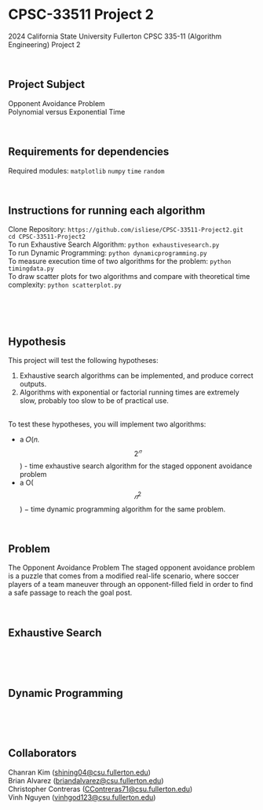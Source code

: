 # CPSC-33511 Project 2
2024 California State University Fullerton CPSC 335-11 (Algorithm Engineering) Project 2 <p> <p> <br>

## Project Subject
Opponent Avoidance Problem <br>
Polynomial versus Exponential Time

<br>

## Requirements for dependencies 
Required modules: `matplotlib` `numpy` `time` `random`

<br>

## Instructions for running each algorithm
Clone Repository: `https://github.com/isliese/CPSC-33511-Project2.git` <br>
`cd CPSC-33511-Project2` <br>
To run Exhaustive Search Algorithm: `python exhaustivesearch.py` <br>
To run Dynamic Programming: `python dynamicprogramming.py` <br>
To measure execution time of two algorithms for the problem: `python timingdata.py` <br>
To draw scatter plots for two algorithms and compare with theoretical time complexity: `python scatterplot.py` <br>



<br><br><br>

## Hypothesis 
This project will test the following hypotheses:
1. Exhaustive search algorithms can be implemented, and produce correct outputs.
2. Algorithms with exponential or factorial running times are extremely slow, probably too
slow to be of practical use. <br> <br>

To test these hypotheses, you will implement two algorithms:
* a 𝑂(𝑛. $$2^𝑛$$) - time exhaustive search algorithm for the staged opponent avoidance
problem
* a O($$𝑛^2$$) − time dynamic programming algorithm for the same problem.

<br>

## Problem 
The Opponent Avoidance Problem
The staged opponent avoidance problem is a puzzle that comes from a modified real-life scenario,
where soccer players of a team maneuver through an opponent-filled field in order to find a safe
passage to reach the goal post.

<br>

## Exhaustive Search
<br><br><br>
## Dynamic Programming 
<br><br><br>

## Collaborators 
Chanran Kim (shining04@csu.fullerton.edu) <br>
Brian Alvarez (briandalvarez@csu.fullerton.edu) <br>
Christopher Contreras (CContreras71@csu.fullerton.edu) <br>
Vinh Nguyen (vinhgod123@csu.fullerton.edu)
